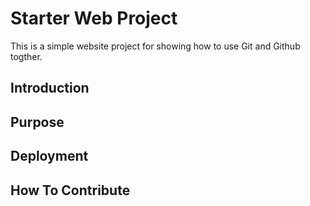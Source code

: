 # Starter Web Project

This is a simple website project for
showing how to use Git and Github togther.

## Introduction

## Purpose

## Deployment

## How To Contribute
